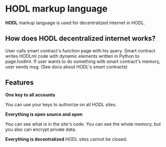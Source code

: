 # HODL markup language
**HODL** markup language is used for decentralized internet in HODL. 

How does HODL decentralized internet works?
-----------------------
User calls smart contract's function page with his query. Smart contract writes HODLml code with dynamic elements written in Python to page.hodlml. If user wants to do something with smart contract's memory, user sends msg. (See docs about HODL's smart contracts)

Features
--------
**One key to all accounts**

You can use your keys to authorize on all HODL sites.

**Everything is open source and open**

You can see what is in the site's code. You can see the whole memory, but you also can encrypt private data.

**Everything is decentralized**
HODL sites cannot be closed.
